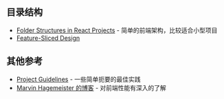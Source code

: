 ## 目录结构

- [Folder Structures in React Projects](https://dev.to/itswillt/folder-structures-in-react-projects-3dp8) - 简单的前端架构，比较适合小型项目
- [Feature-Sliced Design](https://feature-sliced.github.io/documentation/)






## 其他参考
 - [Project Guidelines](https://github.com/elsewhencode/project-guidelines) - 一些简单扼要的最佳实践
 - [Marvin Hagemeister 的博客](https://marvinh.dev/) - 对前端性能有深入的了解